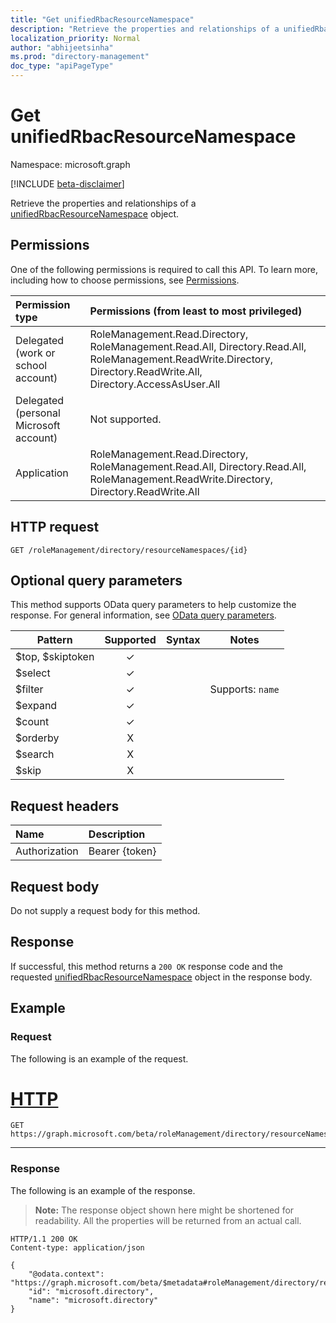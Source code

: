 ```yaml
---
title: "Get unifiedRbacResourceNamespace"
description: "Retrieve the properties and relationships of a unifiedRbacResourceNamespace object."
localization_priority: Normal
author: "abhijeetsinha"
ms.prod: "directory-management"
doc_type: "apiPageType"
---
```


# Get unifiedRbacResourceNamespace

Namespace: microsoft.graph

[!INCLUDE [beta-disclaimer](../../includes/beta-disclaimer.md)]

Retrieve the properties and relationships of a [unifiedRbacResourceNamespace](../resources/unifiedrbacresourcenamespace.md) object. 

## Permissions

One of the following permissions is required to call this API. To learn more, including how to choose permissions, see [Permissions](/graph/permissions-reference).

|Permission type      | Permissions (from least to most privileged)              |
|:--------------------|:---------------------------------------------------------|
|Delegated (work or school account) | RoleManagement.Read.Directory, RoleManagement.Read.All, Directory.Read.All, RoleManagement.ReadWrite.Directory, Directory.ReadWrite.All, Directory.AccessAsUser.All    |
|Delegated (personal Microsoft account) | Not supported.    |
|Application | RoleManagement.Read.Directory, RoleManagement.Read.All, Directory.Read.All, RoleManagement.ReadWrite.Directory, Directory.ReadWrite.All |

## HTTP request

<!-- { "blockType": "ignored" } -->

```http
GET /roleManagement/directory/resourceNamespaces/{id}
```

## Optional query parameters

This method supports OData query parameters to help customize the response. For general information, see [OData query parameters](/graph/query-parameters).

| Pattern          | Supported | Syntax | Notes            |
| ---------------- | :-------: | ------ | ---------------- |
| $top, $skiptoken |     ✓     |        |                  |
| $select          |     ✓     |        |                  |
| $filter          |     ✓     |        | Supports: `name` |
| $expand          |     ✓     |        |                  |
| $count           |     ✓     |        |                  |
| $orderby         |     X     |        |                  |
| $search          |     X     |        |                  |
| $skip            |     X     |        |                  |

## Request headers

| Name      |Description|
|:----------|:----------|
| Authorization | Bearer {token} |

## Request body

Do not supply a request body for this method.

## Response

If successful, this method returns a `200 OK` response code and the requested [unifiedRbacResourceNamespace](../resources/unifiedrbacresourcenamespace.md) object in the response body.

## Example

### Request

The following is an example of the request.


# [HTTP](#tab/http)
<!-- {
  "blockType": "request",
  "name": "get_unifiedrbacresourcenamespace"
}-->

```msgraph-interactive
GET https://graph.microsoft.com/beta/roleManagement/directory/resourceNamespaces/microsoft.directory
```
---


### Response

The following is an example of the response.

> **Note:** The response object shown here might be shortened for readability. All the properties will be returned from an actual call.

<!-- {
  "blockType": "response",
  "truncated": true,
  "@odata.type": "microsoft.graph.unifiedRbacResourceNamespace"
} -->

```http
HTTP/1.1 200 OK
Content-type: application/json

{
    "@odata.context": "https://graph.microsoft.com/beta/$metadata#roleManagement/directory/resourceNamespaces/$entity",
    "id": "microsoft.directory",
    "name": "microsoft.directory"
}

```

<!-- uuid: 16cd6b66-4b1a-43a1-adaf-3a886856ed98
2019-02-04 14:57:30 UTC -->
<!-- {
  "type": "#page.annotation",
  "description": "Get unifiedRbacResourceNamespace",
  "keywords": "",
  "section": "documentation",
  "tocPath": ""
}-->
